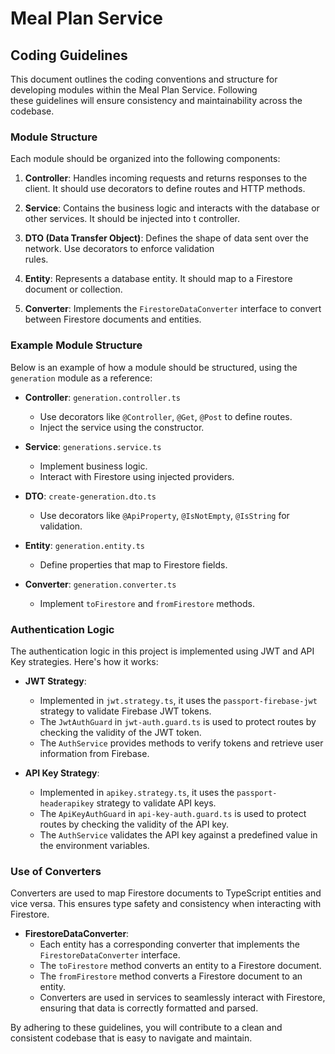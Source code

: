 # Meal Plan Service

## Coding Guidelines

This document outlines the coding conventions and structure for developing modules within the Meal Plan Service. Following  
these guidelines will ensure consistency and maintainability across the codebase.

### Module Structure

Each module should be organized into the following components:

1. **Controller**: Handles incoming requests and returns responses to the client. It should use decorators to define routes
   and HTTP methods.

2. **Service**: Contains the business logic and interacts with the database or other services. It should be injected into t
   controller.

3. **DTO (Data Transfer Object)**: Defines the shape of data sent over the network. Use decorators to enforce validation    
   rules.

4. **Entity**: Represents a database entity. It should map to a Firestore document or collection.

5. **Converter**: Implements the `FirestoreDataConverter` interface to convert between Firestore documents and entities.

### Example Module Structure

Below is an example of how a module should be structured, using the `generation` module as a reference:

- **Controller**: `generation.controller.ts`
    - Use decorators like `@Controller`, `@Get`, `@Post` to define routes.
    - Inject the service using the constructor.

- **Service**: `generations.service.ts`
    - Implement business logic.
    - Interact with Firestore using injected providers.

- **DTO**: `create-generation.dto.ts`
    - Use decorators like `@ApiProperty`, `@IsNotEmpty`, `@IsString` for validation.

- **Entity**: `generation.entity.ts`
    - Define properties that map to Firestore fields.

- **Converter**: `generation.converter.ts`
    - Implement `toFirestore` and `fromFirestore` methods.

### Authentication Logic

The authentication logic in this project is implemented using JWT and API Key strategies. Here's how it works:

- **JWT Strategy**: 
  - Implemented in `jwt.strategy.ts`, it uses the `passport-firebase-jwt` strategy to validate Firebase JWT tokens.
  - The `JwtAuthGuard` in `jwt-auth.guard.ts` is used to protect routes by checking the validity of the JWT token.
  - The `AuthService` provides methods to verify tokens and retrieve user information from Firebase.

- **API Key Strategy**:
  - Implemented in `apikey.strategy.ts`, it uses the `passport-headerapikey` strategy to validate API keys.
  - The `ApiKeyAuthGuard` in `api-key-auth.guard.ts` is used to protect routes by checking the validity of the API key.
  - The `AuthService` validates the API key against a predefined value in the environment variables.

### Use of Converters

Converters are used to map Firestore documents to TypeScript entities and vice versa. This ensures type safety and consistency when interacting with Firestore.

- **FirestoreDataConverter**:
  - Each entity has a corresponding converter that implements the `FirestoreDataConverter` interface.
  - The `toFirestore` method converts an entity to a Firestore document.
  - The `fromFirestore` method converts a Firestore document to an entity.
  - Converters are used in services to seamlessly interact with Firestore, ensuring that data is correctly formatted and parsed.

By adhering to these guidelines, you will contribute to a clean and consistent codebase that is easy to navigate and maintain.

